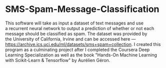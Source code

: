 # SMS-Spam-Message-Classification
This software will take as input a dataset of text messages and use a recurrent neural network to output a prediction of whether or not each message should be classified as spam. The dataset was provided by the University of California, Irvine and can be accessed here — https://archive.ics.uci.edu/ml/datasets/sms+spam+collection. I created this program as a culminating project after I completed the Coursera Deep Learning Specialization as well as the book "Hands-On Machine Learning with Scikit-Learn &amp; Tensorflow" by Aurélien Géron.
